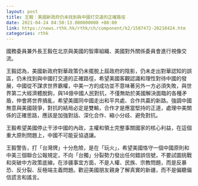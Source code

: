 ```yaml
---
layout: post
title: 王毅：美國新政府仍未找到與中國打交道的正確路徑
date: 2021-04-24 04:50:13.000000000 +08:00
link: https://news.rthk.hk/rthk/ch/component/k2/1587472-20210424.htm
categories: rthk
---
```


國務委員兼外長王毅在北京與美國的智庫組織、美國對外關係委員會進行視像交流。

王毅認為，美國新政府對華政策仍未擺脫上屆政府的陰影，仍未走出對華認知的誤區，仍未找到與中國打交道的正確路徑，希望美國客觀認識和理性對待中國的發展，中國從不謀求世界霸權，中美一方的成功並不意味著另外一方必須失敗，與世界第二大經濟體脫鉤，與14億中國人民對抗，不僅無助於美國解決面臨的各種矛盾，仲會將世界搞亂，希望美國同中國走出和平共處、合作共贏的新路。強調中國無意與美國競爭，對抗的結局必定是雙輸，合作才是應當堅持的正道，處理中美關係的正確思路，應該是加強對話、深化合作、縮小分歧、避免對抗。

王毅希望美國停止干涉中國的內政，主權和領土完整事關國家的核心利益，在這個重大原則問題上，中國不可能妥協退讓。

王毅警告，打「台灣牌」十分危險，是在「玩火」，希望美國恪守一個中國原則和中美三個聯合公報規定，不向「台獨」分裂勢力發出任何錯誤信號，不要試圖挑戰和突破中方政策底線。在涉疆事宜方面，不是人權、民族、宗教問題，而是反暴恐、反分裂、反極端主義問題。歡迎美國朋友親身了解真實的新疆，而不是偏聽偏信謊言和謠言。
